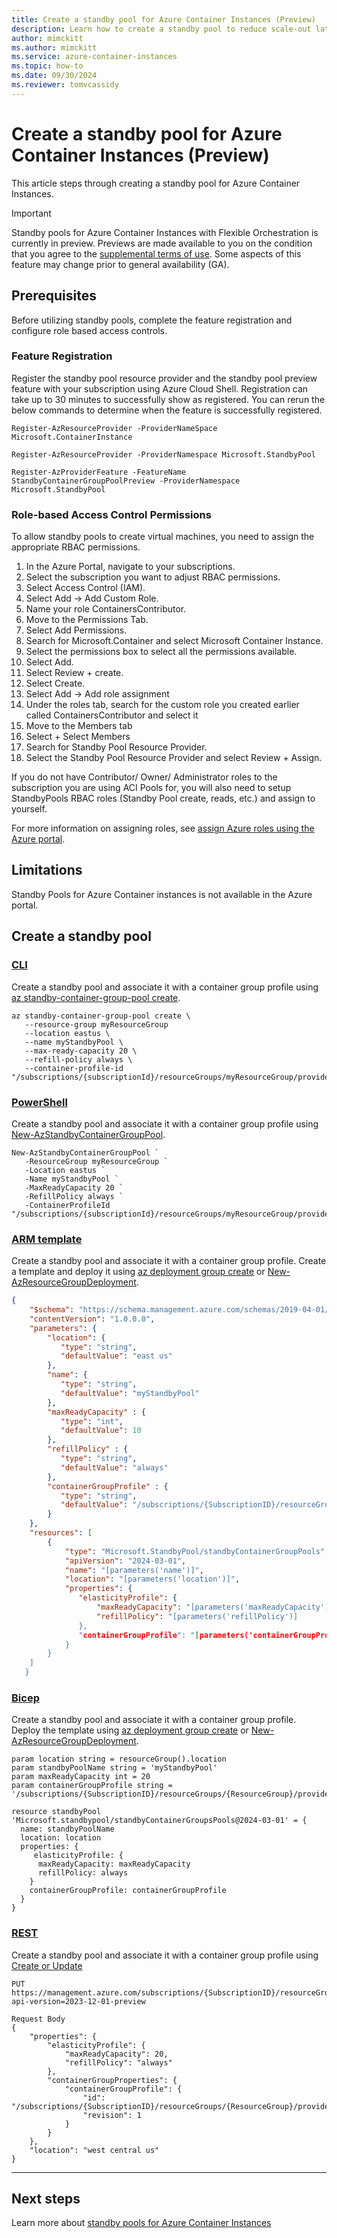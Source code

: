 ```yaml
---
title: Create a standby pool for Azure Container Instances (Preview)
description: Learn how to create a standby pool to reduce scale-out latency with Azure Container Instances.
author: mimckitt
ms.author: mimckitt
ms.service: azure-container-instances
ms.topic: how-to
ms.date: 09/30/2024
ms.reviewer: tomvcassidy
---
```



# Create a standby pool for Azure Container Instances (Preview)
This article steps through creating a standby pool for Azure Container Instances. 

> [!IMPORTANT]
> Standby pools for Azure Container Instances with Flexible Orchestration is currently in preview. Previews are made available to you on the condition that you agree to the [supplemental terms of use](https://azure.microsoft.com/support/legal/preview-supplemental-terms/). Some aspects of this feature may change prior to general availability (GA). 

## Prerequisites

Before utilizing standby pools, complete the feature registration and configure role based access controls. 

### Feature Registration 
Register the standby pool resource provider and the standby pool preview feature with your subscription using Azure Cloud Shell. Registration can take up to 30 minutes to successfully show as registered. You can rerun the below commands to determine when the feature is successfully registered. 

```azurepowershell-interactive
Register-AzResourceProvider -ProviderNameSpace Microsoft.ContainerInstance

Register-AzResourceProvider -ProviderNamespace Microsoft.StandbyPool

Register-AzProviderFeature -FeatureName StandbyContainerGroupPoolPreview -ProviderNamespace Microsoft.StandbyPool
```

### Role-based Access Control Permissions
To allow standby pools to create virtual machines, you need to assign the appropriate RBAC permissions.
 
1) In the Azure Portal, navigate to your subscriptions.
2) Select the subscription you want to adjust RBAC permissions.
3) Select Access Control (IAM).
4) Select Add -> Add Custom Role.
5) Name your role ContainersContributor.
6) Move to the Permissions Tab.
7) Select Add Permissions.
8) Search for Microsoft.Container and select Microsoft Container Instance.
9) Select the permissions box to select all the permissions available.
10) Select Add.
11) Select Review + create.
12) Select Create.
13) Select Add -> Add role assignment
14) Under the roles tab, search for the custom role you created earlier called ContainersContributor and select it
15) Move to the Members tab
16) Select + Select Members
17) Search for Standby Pool Resource Provider.
18) Select the Standby Pool Resource Provider and select Review + Assign.

If you do not have Contributor/ Owner/ Administrator roles to the subscription you are using ACI Pools for, you will also need to setup StandbyPools RBAC roles (Standby Pool create, reads, etc.) and assign to yourself.

For more information on assigning roles, see [assign Azure roles using the Azure portal](/azure/role-based-access-control/quickstart-assign-role-user-portal).

## Limitations
Standby Pools for Azure Container instances is not available in the Azure portal. 

## Create a standby pool

### [CLI](#tab/cli)
Create a standby pool and associate it with a container group profile using [az standby-container-group-pool create](/cli/azure/standby-container-group-pool).

```azurecli-interactive
az standby-container-group-pool create \
   --resource-group myResourceGroup 
   --location eastus \
   --name myStandbyPool \
   --max-ready-capacity 20 \
   --refill-policy always \
   --container-profile-id "/subscriptions/{subscriptionId}/resourceGroups/myResourceGroup/providers/Microsoft.ContainerInstance/containerGroupProfiles/myContainerGroupProfile"
```
### [PowerShell](#tab/powershell)
Create a standby pool and associate it with a container group profile using [New-AzStandbyContainerGroupPool](/powershell/module/az.standbypool/new-AzStandbyContainerGroupPool).

```azurepowershell-interactive
New-AzStandbyContainerGroupPool `
   -ResourceGroup myResourceGroup `
   -Location eastus `
   -Name myStandbyPool `
   -MaxReadyCapacity 20 `
   -RefillPolicy always `
   -ContainerProfileId "/subscriptions/{subscriptionId}/resourceGroups/myResourceGroup/providers/Microsoft.ContainerInstance/containerGroupProfiles/myContainerGroupProfile"
```

### [ARM template](#tab/template)
Create a standby pool and associate it with a container group profile. Create a template and deploy it using [az deployment group create](/cli/azure/deployment/group) or [New-AzResourceGroupDeployment](/powershell/module/az.resources/new-azresourcegroupdeployment).


```json
{
    "$schema": "https://schema.management.azure.com/schemas/2019-04-01/deploymentTemplate.json#",
    "contentVersion": "1.0.0.0",
    "parameters": {
        "location": {
           "type": "string",
           "defaultValue": "east us"    
        },
        "name": {
           "type": "string",
           "defaultValue": "myStandbyPool"
        },
        "maxReadyCapacity" : {
           "type": "int",
           "defaultValue": 10
        },
        "refillPolicy" : {
           "type": "string",
           "defaultValue": "always"
        },
        "containerGroupProfile" : {
           "type": "string",
           "defaultValue": "/subscriptions/{SubscriptionID}/resourceGroups/{ResourceGroup}/providers/Microsoft.ContainerInstance/containerGroupProfiles/{ContainerProfile}"
        }
    },
    "resources": [ 
        {
            "type": "Microsoft.StandbyPool/standbyContainerGroupPools",
            "apiVersion": "2024-03-01",
            "name": "[parameters('name')]",
            "location": "[parameters('location')]",
            "properties": {
               "elasticityProfile": {
                   "maxReadyCapacity": "[parameters('maxReadyCapacity')]",
                   "refillPolicy": "[parameters('refillPolicy')]
               },
               "containerGroupProfile": "[parameters('containerGroupProfile')]"
            }
        }
    ]
   }

```


### [Bicep](#tab/bicep)
Create a standby pool and associate it with a container group profile. Deploy the template using [az deployment group create](/cli/azure/deployment/group) or [New-AzResourceGroupDeployment](/powershell/module/az.resources/new-azresourcegroupdeployment).

```bicep
param location string = resourceGroup().location
param standbyPoolName string = 'myStandbyPool'
param maxReadyCapacity int = 20
param containerGroupProfile string = '/subscriptions/{SubscriptionID}/resourceGroups/{ResourceGroup}/providers/Microsoft.ContainerInstance/containerGroupProfiles/{ContainerProfile}'

resource standbyPool 'Microsoft.standbypool/standbyContainerGroupsPools@2024-03-01' = {
  name: standbyPoolName
  location: location
  properties: {
     elasticityProfile: {
      maxReadyCapacity: maxReadyCapacity
      refillPolicy: always
    }
    containerGroupProfile: containerGroupProfile
  }
}
```

### [REST](#tab/rest)
Create a standby pool and associate it with a container group profile using [Create or Update](/rest/api/standbypool/standby-virtual-machine-pools/create-or-update)

```HTTP
PUT
https://management.azure.com/subscriptions/{SubscriptionID}/resourceGroups/{ResourceGroup}/providers/Microsoft.StandbyPool/standbyContainerGroupPools/{StandbyPoolName}?api-version=2023-12-01-preview 
 
Request Body
{
    "properties": {
        "elasticityProfile": {
            "maxReadyCapacity": 20,
            "refillPolicy": "always"
        },
        "containerGroupProperties": {
            "containerGroupProfile": {
                "id": "/subscriptions/{SubscriptionID}/resourceGroups/{ResourceGroup}/providers/Microsoft.ContainerInstance/containerGroupProfiles/{ContainerProfile}",
                "revision": 1
            }
        }
    },
    "location": "west central us"
}
```

---

## Next steps

Learn more about [standby pools for Azure Container Instances](container-instances-standby-pool-overview.md)
